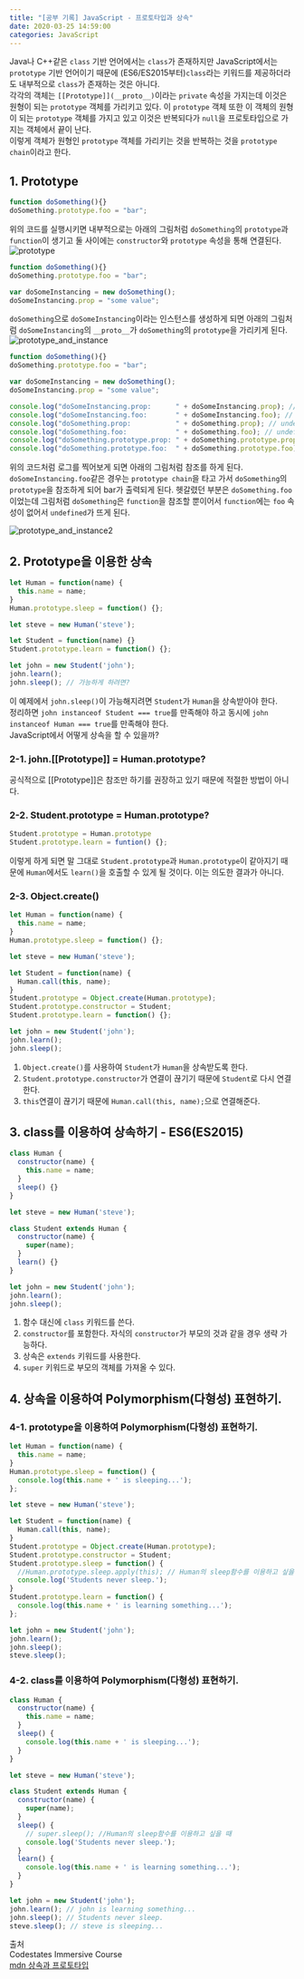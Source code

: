 ```yaml
---
title: "[공부 기록] JavaScript - 프로토타입과 상속"
date: 2020-03-25 14:59:00
categories: JavaScript
---
```


Java나 C++같은 `class` 기반 언어에서는 `class`가 존재하지만 JavaScript에서는 `prototype` 기반 언어이기 때문에 (ES6/ES2015부터)`class`라는 키워드를 제공하더라도 내부적으로 `class`가 존재하는 것은 아니다.  
각각의 객체는 `[[Prototype]](__proto__)`이라는 `private` 속성을 가지는데 이것은 원형이 되는 `prototype` 객체를 가리키고 있다. 이 `prototype` 객체 또한 이 객체의 원형이 되는 `prototype` 객체를 가지고 있고 이것은 반복되다가 `null`을 프로토타입으로 가지는 객체에서 끝이 난다.  
이렇게 객체가 원형인 `prototype` 객체를 가리키는 것을 반복하는 것을 `prototype chain`이라고 한다.


## 1. Prototype
```js
function doSomething(){}
doSomething.prototype.foo = "bar";
```
위의 코드를 실행시키면 내부적으로는 아래의 그림처럼 `doSomething`의 `prototype`과 `function`이 생기고 둘 사이에는 `constructor`와 `prototype` 속성을 통해 연결된다.
![prototype](https://user-images.githubusercontent.com/11348329/77530161-43edc700-6ed4-11ea-83ab-8d44a314f4b7.jpg)

```js
function doSomething(){}
doSomething.prototype.foo = "bar";

var doSomeInstancing = new doSomething();
doSomeInstancing.prop = "some value";
```
`doSomething`으로 `doSomeInstancing`이라는 인스턴스를 생성하게 되면 아래의 그림처럼 `doSomeInstancing`의 `__proto__`가 `doSomething`의 `prototype`을 가리키게 된다.
![prototype_and_instance](https://user-images.githubusercontent.com/11348329/77530165-451ef400-6ed4-11ea-9334-0199853403cf.jpg)

```js
function doSomething(){}
doSomething.prototype.foo = "bar";

var doSomeInstancing = new doSomething();
doSomeInstancing.prop = "some value";

console.log("doSomeInstancing.prop:      " + doSomeInstancing.prop); // some value
console.log("doSomeInstancing.foo:       " + doSomeInstancing.foo); // bar
console.log("doSomething.prop:           " + doSomething.prop); // undefined
console.log("doSomething.foo:            " + doSomething.foo); // undefined
console.log("doSomething.prototype.prop: " + doSomething.prototype.prop); // undefined
console.log("doSomething.prototype.foo:  " + doSomething.prototype.foo); // bar
```
위의 코드처럼 로그를 찍어보게 되면 아래의 그림처럼 참조를 하게 된다. `doSomeInstancing.foo`같은 경우는 `prototype chain`을 타고 가서 `doSomething`의 `prototype`을 참조하게 되어 bar가 출력되게 된다. 헷갈렸던 부분은 `doSomething.foo`이었는데 그림처럼 `doSomething`은 `function`을 참조할 뿐이어서 `function`에는 `foo` 속성이 없어서 `undefined`가 뜨게 된다.

![prototype_and_instance2](https://user-images.githubusercontent.com/11348329/77530169-45b78a80-6ed4-11ea-990d-01459ca78eda.jpg)

## 2. Prototype을 이용한 상속

```js
let Human = function(name) {
  this.name = name;
}
Human.prototype.sleep = function() {};

let steve = new Human('steve');

let Student = function(name) {}
Student.prototype.learn = function() {};

let john = new Student('john');
john.learn();
john.sleep(); // 가능하게 하려면?
```
이 예제에서 `john.sleep()`이 가능해지려면 `Student`가 `Human`을 상속받아야 한다.  
정리하면 `john instanceof Student === true`를 만족해야 하고 동시에 `john instanceof Human === true`를 만족해야 한다.  
JavaScript에서 어떻게 상속을 할 수 있을까?

### 2-1. john.[[Prototype]] = Human.prototype?
공식적으로 [[Prototype]]은 참조만 하기를 권장하고 있기 때문에 적절한 방법이 아니다.

### 2-2. Student.prototype = Human.prototype?
```js
Student.prototype = Human.prototype
Student.prototype.learn = funtion() {};
```
이렇게 하게 되면 말 그대로 `Student.prototype`과 `Human.prototype`이 같아지기 때문에 `Human`에서도 `learn()`을 호출할 수 있게 될 것이다.
이는 의도한 결과가 아니다.

### 2-3. Object.create()
```js
let Human = function(name) {
  this.name = name;
}
Human.prototype.sleep = function() {};

let steve = new Human('steve');

let Student = function(name) {
  Human.call(this, name);
}
Student.prototype = Object.create(Human.prototype);
Student.prototype.constructor = Student;
Student.prototype.learn = function() {};

let john = new Student('john');
john.learn();
john.sleep();
```
1. `Object.create()`를 사용하여 `Student`가 `Human`을 상속받도록 한다.
2. `Student.prototype.constructor`가 연결이 끊기기 때문에 `Student`로 다시 연결한다.
3. `this`연결이 끊기기 때문에 `Human.call(this, name);`으로 연결해준다.

## 3. class를 이용하여 상속하기 - ES6(ES2015)
```js
class Human {
  constructor(name) {
    this.name = name;
  }
  sleep() {}
}

let steve = new Human('steve');

class Student extends Human {
  constructor(name) {
    super(name);
  }
  learn() {}
}

let john = new Student('john');
john.learn();
john.sleep();
```
1. 함수 대신에 `class` 키워드를 쓴다.
2. `constructor`를 포함한다. 자식의 `constructor`가 부모의 것과 같을 경우 생략 가능하다.
3. 상속은 `extends` 키워드를 사용한다.
4. `super` 키워드로 부모의 객체를 가져올 수 있다.

## 4. 상속을 이용하여 Polymorphism(다형성) 표현하기.

### 4-1. prototype을 이용하여 Polymorphism(다형성) 표현하기.
```js
let Human = function(name) {
  this.name = name;
}
Human.prototype.sleep = function() {
  console.log(this.name + ' is sleeping...');
};

let steve = new Human('steve');

let Student = function(name) {
  Human.call(this, name);
}
Student.prototype = Object.create(Human.prototype);
Student.prototype.constructor = Student;
Student.prototype.sleep = function() {
  //Human.prototype.sleep.apply(this); // Human의 sleep함수를 이용하고 싶을 때
  console.log('Students never sleep.');
}
Student.prototype.learn = function() {
  console.log(this.name + ' is learning something...');
};

let john = new Student('john');
john.learn();
john.sleep();
steve.sleep();
```


### 4-2. class를 이용하여 Polymorphism(다형성) 표현하기.
```js
class Human {
  constructor(name) {
    this.name = name;
  }
  sleep() {
    console.log(this.name + ' is sleeping...');
  }
}

let steve = new Human('steve');

class Student extends Human {
  constructor(name) {
    super(name);
  }
  sleep() {
    // super.sleep(); //Human의 sleep함수를 이용하고 싶을 때
    console.log('Students never sleep.');
  }
  learn() {
    console.log(this.name + ' is learning something...');
  }
}

let john = new Student('john');
john.learn(); // john is learning something...
john.sleep(); // Students never sleep.
steve.sleep(); // steve is sleeping...
```

출처  
Codestates Immersive Course  
[mdn 상속과 프로토타입]  

[mdn 상속과 프로토타입]: https://developer.mozilla.org/ko/docs/Web/JavaScript/Guide/Inheritance_and_the_prototype_chain

